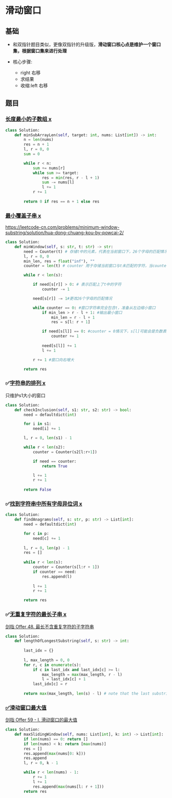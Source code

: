 # 滑动窗口



## 基础

- 和双指针题目类似，更像双指针的升级版，**滑动窗口核心点是维护一个窗口集，根据窗口集来进行处理**

- 核心步骤:

  - right 右移
  - 求结果
  - 收缩:left 右移

  

## 题目



### [长度最小的子数组 x](https://leetcode-cn.com/problems/minimum-size-subarray-sum/)

```python
class Solution:
    def minSubArrayLen(self, target: int, nums: List[int]) -> int:
        n = len(nums)
        res = n + 1
        l, r = 0, 0
        sum = 0

        while r < n:
            sum += nums[r]
            while sum >= target:
                res = min(res, r - l + 1)
                sum -= nums[l]
                l += 1
            r += 1
        
        return 0 if res == n + 1 else res
```



### [最小覆盖子串 x](https://leetcode-cn.com/problems/minimum-window-substring/)

https://leetcode-cn.com/problems/minimum-window-substring/solution/hua-dong-chuang-kou-by-powcai-2/

```Python
class Solution:
    def minWindow(self, s: str, t: str) -> str:
        need = Counter(t) # 存储t中的元素，代表在当前窗口下，26个字母的匹配情况，0是刚好匹配，负数是有多余的字符，正数是还需要匹配的字符
        l, r = 0, 0
        min_len, res = float("inf"), ""
        counter = len(t) # counter 用于存储当前窗口与t未匹配的字符，当counter = 0 时，窗口字符串完全包含t

        while r < len(s):

            if need[s[r]] > 0: # 表示匹配上了t中的字符
                counter -= 1

            need[s[r]] -= 1#更改26个字母的匹配情况

            while counter == 0: #窗口字符串完全包含t，准备从左边缩小窗口
                if min_len > r - l + 1: #输出最小窗口
                    min_len = r - l + 1
                    res = s[l: r + 1]

                if need[s[l]] == 0: #counter = 0情况下，s[l]可能会是负数表示还有空余字符，s[l]=0表示刚刚好
                    counter += 1
                    
                need[s[l]] += 1
                l += 1

            r += 1 #窗口向右增大

        return res 
```



### ✅[字符串的排列 x](https://leetcode-cn.com/problems/permutation-in-string/)

只维护s1大小的窗口

```python
class Solution:
    def checkInclusion(self, s1: str, s2: str) -> bool:
        need = defaultdict(int)

        for i in s1:
            need[i] += 1

        l, r = 0, len(s1) - 1

        while r < len(s2):
            counter = Counter(s2[l:r+1])

            if need == counter:
                return True

            l += 1
            r += 1
        
        return False
```



### ✅[找到字符串中所有字母异位词 x](https://leetcode-cn.com/problems/find-all-anagrams-in-a-string/)

```Python
class Solution:
    def findAnagrams(self, s: str, p: str) -> List[int]:
        need = defaultdict(int)

        for c in p:
            need[c] += 1
        
        l, r = 0, len(p) - 1
        res = []
        
        while r < len(s):
            counter = Counter(s[l:r + 1])
            if counter == need:
                res.append(l)
            
            l += 1
            r += 1 

        return res
```



### ✅[无重复字符的最长子串 x](https://leetcode-cn.com/problems/longest-substring-without-repeating-characters/)

[剑指 Offer 48. 最长不含重复字符的子字符串](https://leetcode-cn.com/problems/zui-chang-bu-han-zhong-fu-zi-fu-de-zi-zi-fu-chuan-lcof/)

```Python
class Solution:
    def lengthOfLongestSubstring(self, s: str) -> int:
        
        last_idx = {}
        
        l, max_length = 0, 0
        for r, c in enumerate(s):
            if c in last_idx and last_idx[c] >= l:
                max_length = max(max_length, r - l)
                l = last_idx[c] + 1
            last_idx[c] = r
        
        return max(max_length, len(s) - l) # note that the last substring is not judged in the loop
```



### [✅滑动窗口最大值](https://leetcode-cn.com/problems/sliding-window-maximum/)

[剑指 Offer 59 - I. 滑动窗口的最大值](https://leetcode-cn.com/problems/hua-dong-chuang-kou-de-zui-da-zhi-lcof/)

```python
class Solution:
    def maxSlidingWindow(self, nums: List[int], k: int) -> List[int]:
        if len(nums) == 0: return []
        if len(nums) < k: return [max(nums)]
        res = []
        res.append(max(nums[0: k]))
        res.append
        l, r = 0, k - 1

        while r < len(nums) - 1:
            r += 1
            l += 1
            res.append(max(nums[l: r + 1]))
        return res
```

